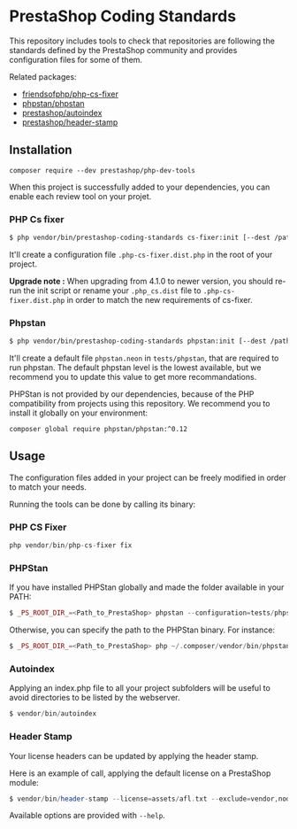 # PrestaShop Coding Standards

This repository includes tools to check that repositories are following the standards defined by the PrestaShop community and provides configuration files for some of them.

Related packages:

* [friendsofphp/php-cs-fixer](http://github.com/FriendsOfPHP/PHP-CS-Fixer)
* [phpstan/phpstan](https://github.com/phpstan/phpstan)
* [prestashop/autoindex](https://github.com/PrestaShopCorp/autoindex)
* [prestashop/header-stamp](https://github.com/PrestaShopCorp/header-stamp)


## Installation

```
composer require --dev prestashop/php-dev-tools
```

When this project is successfully added to your dependencies, you can enable each review tool on your projet.

### PHP Cs fixer

```bash 
$ php vendor/bin/prestashop-coding-standards cs-fixer:init [--dest /path/to/my/project]
```

It'll create a configuration file `.php-cs-fixer.dist.php` in the root of your project.

**Upgrade note :** When upgrading from 4.1.0 to newer version, you should re-run the init script or rename your ``.php_cs.dist`` file to ``.php-cs-fixer.dist.php`` in order to match the new requirements of cs-fixer.

### Phpstan

```bash
$ php vendor/bin/prestashop-coding-standards phpstan:init [--dest /path/to/my/project]
```

It'll create a default file `phpstan.neon` in `tests/phpstan`, that are required to run phpstan.
The default phpstan level is the lowest available, but we recommend you to update this value to get more recommandations.

PHPStan is not provided by our dependencies, because of the PHP compatibility from projects using this repository. We recommend you to install it globally on your environment:

```
composer global require phpstan/phpstan:^0.12
```

## Usage

The configuration files added in your project can be freely modified in order to match your needs.

Running the tools can be done by calling its binary:

### PHP CS Fixer

```php
php vendor/bin/php-cs-fixer fix
```

### PHPStan

If you have installed PHPStan globally and made the folder available in your PATH:

```php
$ _PS_ROOT_DIR_=<Path_to_PrestaShop> phpstan --configuration=tests/phpstan/phpstan.neon analyse <path1 [path2 [...]]>
```

Otherwise, you can specify the path to the PHPStan binary. For instance:

```php
$ _PS_ROOT_DIR_=<Path_to_PrestaShop> php ~/.composer/vendor/bin/phpstan.phar --configuration=tests/phpstan/phpstan.neon analyse <path1 [path2 [...]]>
```

### Autoindex

Applying an index.php file to all your project subfolders will be useful to avoid directories to be listed by the webserver.

```php
$ vendor/bin/autoindex
```

### Header Stamp

Your license headers can be updated by applying the header stamp.

Here is an example of call, applying the default license on a PrestaShop module:

```php
$ vendor/bin/header-stamp --license=assets/afl.txt --exclude=vendor,node_modules
```

Available options are provided with `--help`.
